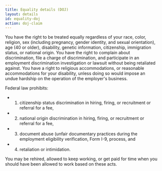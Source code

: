 ```yaml
---
title: Equality details (DOJ)
layout: details
id: equality-doj
action: doj-claim
---
```


You have the right to be treated equally regardless of your race, color, religion, sex (including pregnancy, gender identity, and sexual orientation), age (40 or older), disability, genetic information, citizenship, immigration status, or national origin. You have the right to complain about discrimination, file a charge of discrimination, and participate in an employment discrimination investigation or lawsuit without being retaliated against. You have a right to religious accommodations, or reasonable accommodations for your disability, unless doing so would impose an undue hardship on the operation of the employer's business.

Federal law prohibits:
- 1. citizenship status discrimination in hiring, firing, or recruitment or referral for a fee,
- 2. national origin discrimination in hiring, firing, or recruitment or referral for a fee,
- 3. document abuse (unfair documentary practices during the employment eligibility verification, Form I-9, process, and
- 4. retaliation or intimidation.

You may be rehired, allowed to keep working, or get paid for time when you should have been allowed to work based on these acts.
